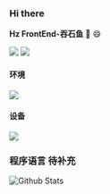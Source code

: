 ### Hi there   

**Hz FrontEnd-吞石鱼**   👋 😄

![](http://antzuhl.cn:4000/get/@tunshiyu.readme)
![]( https://visitor-badge.glitch.me/badge?page_id=<@tunshiyu>)


#### 环境
[![](https://img.shields.io/badge/OS-Arch%20Linux-33aadd?style=flat-square&logo=arch-linux&logoColor=ffffff)](https://www.archlinux.org/)
#### 设备
[![](https://img.shields.io/badge/macOS-Hackintosh-292e33?style=flat-square&logo=apple&logoColor=ffffff)](https://www.tonymacx86.com/)

### 程序语言 待补充


![Github Stats](https://github-readme-stats.vercel.app/api?username=tunshiyu&show_icons=true)
